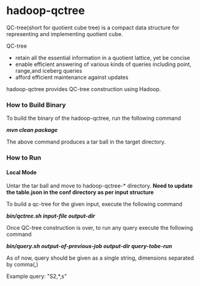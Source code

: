 <h1>hadoop-qctree</h1>

QC-tree(short for quotient cube tree) is a compact data structure for representing and implementing quotient cube. 

QC-tree
<ul>
<li> retain all the essential information in a quotient lattice, yet be concise </li>
<li> enable efficient answering of various kinds of queries including point, range,and iceberg queries </li>
<li> afford efficient maintenance against updates </li>
</ul>

hadoop-qctree provides QC-tree construction using Hadoop.

<h3>How to Build Binary</h3>
<p>To build the binary of the hadoop-qctree, run the following command</p>
<i><b>mvn clean package</b></i>
<p>The above command produces a tar ball in the target directory.</p>

<h3>How to Run</h3>
<h4>Local Mode</h4>
<p>Untar the tar ball and move to hadoop-qctree-* directory. <b>Need to update the table.json in the conf directory as per input structure</b></p>

<p>To build a qc-tree for the given input, execute the following command</p>
<i><b>bin/qctree.sh input-file output-dir</b></i>
<p>Once QC-tree construction is over, to run any query execute the following command</p>
<i><b>bin/query.sh output-of-previous-job output-dir query-tobe-run</b></i>
<p>As of now, query should be given as a single string, dimensions separated by comma(,)</p>
<p>Example query: "S2,*,s"</p>



